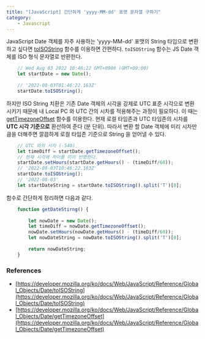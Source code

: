 ```yaml
---
title: "[JavaScript] 간단하게 'yyyy-MM-dd' 포맷 문자열 구하기"
category: 
    - Javascript
---
```


JavaScript Date 객체를 자주 사용하는 'yyyy-MM-dd' 포맷의 String 타입으로 변환 하고 싶다면 [toISOString](https://developer.mozilla.org/ko/docs/Web/JavaScript/Reference/Global_Objects/Date/toISOString) 함수를 이용하면 간편하다. 
`toISOString` 함수는 JS Date 객체를 ISO 형식 문자열로 반환한다.

```javascript
    // Wed Aug 03 2022 10:46:22 GMT+0900 (GMT+09:00) 
    let startDate = new Date();
    
    // '2022-08-03T01:46:22.163Z'
    startDate.toISOString();
```

하지만 ISO String 치환은 기존 Date 객체의 시각을 강제로 UTC 표준 시각으로 변환시키기 때문에 내 Local PC 와 UTC 간의 시차를 적용해주는 과정이 필요하다. 
이 때는 [getTimezoneOffset](https://developer.mozilla.org/ko/docs/Web/JavaScript/Reference/Global_Objects/Date/getTimezoneOffset) 함수를 이용한다. 
현재 로컬 타임존과 UTC 타임존의 시차를 **UTC 시각 기준으로** 환산하여 준다 (분 단위). 
따라서 변환 할 Date 객체에 미리 시차만큼을 더해주면 깔끔하게 로컬 타임존 기준으로 String 을 얻어낼 수 있다.

```javascript
    // UTC 와의 시차 (-540)
    let timeDiff = startDate.getTimezoneOffset();
    // 현재 시각에 차이를 미리 반영한다.
    startDate.setHours(startDate.getHours() - (timeDiff/60));
    // '2022-08-03T10:46:22.163Z'
    startDate.toISOString();
    // '2022-08-03'
    let startDateString = startDate.toISOString().split('T')[0];
```

함수로 간단하게 정리하면 다음과 같다.

```javascript
    function getDateStirng() {
        
    	let nowDate = new Date();
    	let timeDiff = nowDate.getTimezoneOffset();
    	nowDate.setHours(nowDate.getHours() - (timeDiff/60));
    	let nowDateString = nowDate.toISOString().split('T')[0];
        
    	return nowDateString;
    }
```
### References
- [https://developer.mozilla.org/ko/docs/Web/JavaScript/Reference/Global_Objects/Date/toISOString](https://developer.mozilla.org/ko/docs/Web/JavaScript/Reference/Global_Objects/Date/toISOString)
- [https://developer.mozilla.org/ko/docs/Web/JavaScript/Reference/Global_Objects/Date/getTimezoneOffset](https://developer.mozilla.org/ko/docs/Web/JavaScript/Reference/Global_Objects/Date/getTimezoneOffset)
